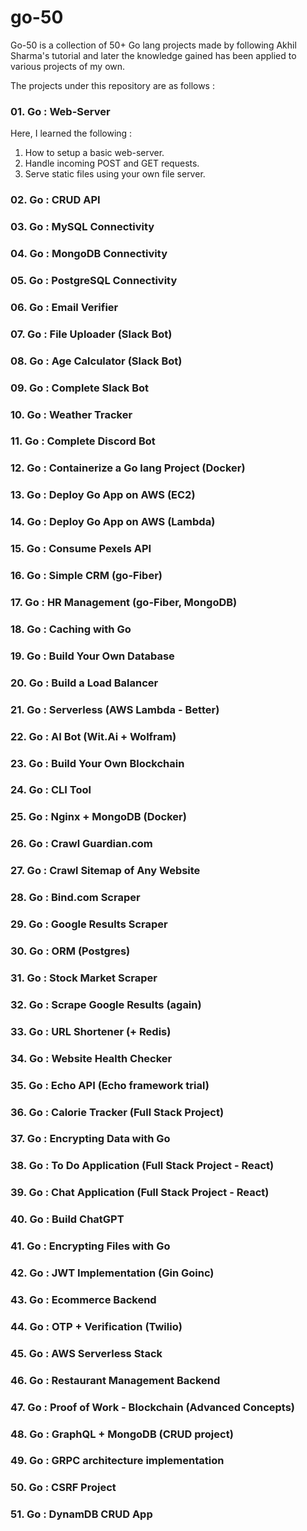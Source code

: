 # go-50

Go-50 is a collection of 50+ Go lang projects made by following Akhil Sharma's 
tutorial and later the knowledge gained has been applied to various projects 
of my own. 

The projects under this repository are as follows :

### 01. Go : Web-Server

Here, I learned the following :

1. How to setup a basic web-server.
2. Handle incoming POST and GET requests. 
3. Serve static files using your own file server.

### 02. Go : CRUD API 
### 03. Go : MySQL Connectivity
### 04. Go : MongoDB Connectivity
### 05. Go : PostgreSQL Connectivity
### 06. Go : Email Verifier
### 07. Go : File Uploader (Slack Bot)
### 08. Go : Age Calculator (Slack Bot)
### 09. Go : Complete Slack Bot
### 10. Go : Weather Tracker
### 11. Go : Complete Discord Bot
### 12. Go : Containerize a Go lang Project (Docker)
### 13. Go : Deploy Go App on AWS (EC2)
### 14. Go : Deploy Go App on AWS (Lambda)
### 15. Go : Consume Pexels API
### 16. Go : Simple CRM (go-Fiber)
### 17. Go : HR Management (go-Fiber, MongoDB)
### 18. Go : Caching with Go 
### 19. Go : Build Your Own Database
### 20. Go : Build a Load Balancer
### 21. Go : Serverless (AWS Lambda - Better)
### 22. Go : AI Bot (Wit.Ai + Wolfram)
### 23. Go : Build Your Own Blockchain
### 24. Go : CLI Tool
### 25. Go : Nginx + MongoDB (Docker)
### 26. Go : Crawl Guardian.com 
### 27. Go : Crawl Sitemap of Any Website 
### 28. Go : Bind.com Scraper
### 29. Go : Google Results Scraper 
### 30. Go : ORM (Postgres)
### 31. Go : Stock Market Scraper
### 32. Go : Scrape Google Results (again)
### 33. Go : URL Shortener (+ Redis)
### 34. Go : Website Health Checker
### 35. Go : Echo API (Echo framework trial)
### 36. Go : Calorie Tracker (Full Stack Project)
### 37. Go : Encrypting Data with Go
### 38. Go : To Do Application (Full Stack Project - React)
### 39. Go : Chat Application (Full Stack Project - React)
### 40. Go : Build ChatGPT 
### 41. Go : Encrypting Files with Go
### 42. Go : JWT Implementation (Gin Goinc)
### 43. Go : Ecommerce Backend
### 44. Go : OTP + Verification (Twilio)
### 45. Go : AWS Serverless Stack
### 46. Go : Restaurant Management Backend
### 47. Go : Proof of Work - Blockchain (Advanced Concepts)
### 48. Go : GraphQL + MongoDB (CRUD project)
### 49. Go : GRPC architecture implementation
### 50. Go : CSRF Project
### 51. Go : DynamDB CRUD App

